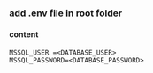 ### add .env file in root folder
#### content
```
MSSQL_USER =<DATABASE_USER>
MSSQL_PASSWORD=<DATABASE_PASSWORD>
```